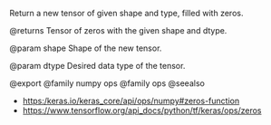 Return a new tensor of given shape and type, filled with zeros.

@returns
    Tensor of zeros with the given shape and dtype.

@param shape
Shape of the new tensor.

@param dtype
Desired data type of the tensor.

@export
@family numpy ops
@family ops
@seealso
+ <https:/keras.io/keras_core/api/ops/numpy#zeros-function>
+ <https://www.tensorflow.org/api_docs/python/tf/keras/ops/zeros>
